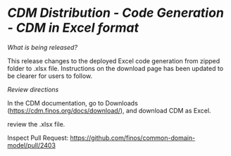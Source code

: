 # *CDM Distribution - Code Generation - CDM in Excel format*

_What is being released?_

This release changes to the deployed Excel code generation from zipped folder to .xlsx file. Instructions on the download page has been updated to be clearer for users to follow. 

_Review directions_

In the CDM documentation, go to Downloads (https://cdm.finos.org/docs/download/), and download CDM as Excel.

review the .xlsx file.

Inspect Pull Request: https://github.com/finos/common-domain-model/pull/2403